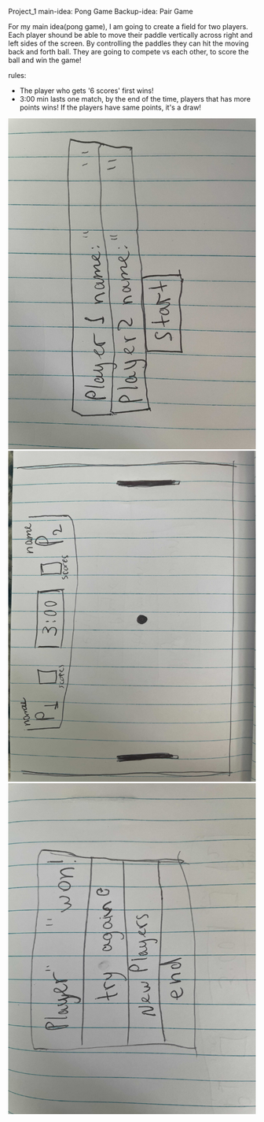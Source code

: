 Project_1
main-idea: Pong Game
Backup-idea: Pair Game

For my main idea(pong game), I am going to create a field for two players. 
Each player shound be able to move their paddle vertically across right and left sides 
of the screen. By controlling the paddles they can hit the moving back and forth ball.
They are going to compete vs each other, to score the ball and win the game!

rules: 
- The player who gets '6 scores' first wins!
- 3:00 min lasts one match, by the end of the time, players that has more points wins!
If the players have same points, it's a draw!

![](1.jpg)
![](2.jpg)
![](3.jpg)